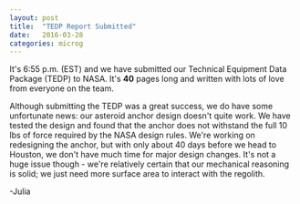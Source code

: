 ```yaml
---
layout: post
title:  "TEDP Report Submitted"
date:   2016-03-28
categories: microg
---
```


It's 6:55 p.m. (EST) and we have submitted our Technical Equipment Data Package (TEDP) to NASA. It's **40** pages long and written with lots of love from everyone on the team. 

Although submitting the TEDP was a great success, we do have some unfortunate news: our asteroid anchor design doesn't quite work. We have tested the design and found that the anchor does not withstand the full 10 lbs of force required by the NASA design rules. We're working on redesigning the anchor, but with only about 40 days before we head to Houston, we don't have much time for major design changes. It's not a huge issue though - we're relatively certain that our mechanical reasoning is solid; we just need more surface area to interact with the regolith.

-Julia